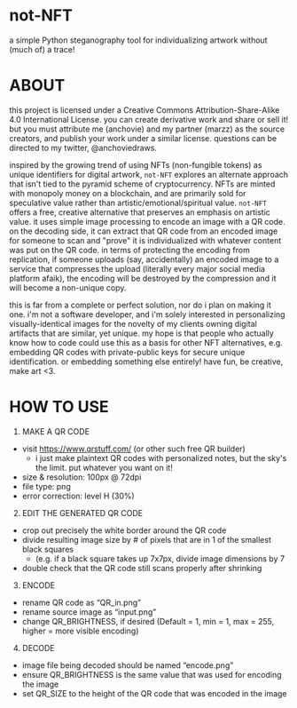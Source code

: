 # not-NFT
a simple Python steganography tool for individualizing artwork without (much of) a trace!

# ABOUT
this project is licensed under a Creative Commons Attribution-Share-Alike 4.0 International License.
you can create derivative work and share or sell it! but you must attribute me (anchovie) and my partner (marzz) as the source creators, and publish your work under a similar license. questions can be directed to my twitter, @anchoviedraws.

inspired by the growing trend of using NFTs (non-fungible tokens) as unique identifiers for digital artwork, `not-NFT` explores an alternate approach that isn't tied to the pyramid scheme of cryptocurrency. NFTs are minted with monopoly money on a blockchain, and are primarily sold for speculative value rather than artistic/emotional/spiritual value. `not-NFT` offers a free, creative alternative that preserves an emphasis on artistic value. it uses simple image processing to encode an image with a QR code. on the decoding side, it can extract that QR code from an encoded image for someone to scan and "prove" it is individualized with whatever content was put on the QR code. in terms of protecting the encoding from replication, if someone uploads (say, accidentally) an encoded image to a service that compresses the upload (literally every major social media platform afaik), the encoding will be destroyed by the compression and it will become a non-unique copy.

this is far from a complete or perfect solution, nor do i plan on making it one. i'm not a software developer, and i'm solely interested in personalizing visually-identical images for the novelty of my clients owning digital artifacts that are similar, yet unique. my hope is that people who actually know how to code could use this as a basis for other NFT alternatives, e.g. embedding QR codes with private-public keys for secure unique identification. or embedding something else entirely! have fun, be creative, make art <3.

# HOW TO USE
1. MAKE A QR CODE
* visit https://www.qrstuff.com/ (or other such free QR builder)
  * i just make plaintext QR codes with personalized notes, but the sky's the limit. put whatever you want on it!
* size & resolution: 100px @ 72dpi
* file type: png
* error correction: level H (30%)

2. EDIT THE GENERATED QR CODE
* crop out precisely the white border around the QR code
* divide resulting image size by # of pixels that are in 1 of the smallest black squares
  * (e.g. if a black square takes up 7x7px, divide image dimensions by 7
* double check that the QR code still scans properly after shrinking

3. ENCODE
* rename QR code as “QR_in.png”
* rename source image as “input.png”
* change QR_BRIGHTNESS, if desired (Default = 1, min = 1, max = 255, higher = more visible encoding)

4. DECODE
* image file being decoded should be named “encode.png”
* ensure QR_BRIGHTNESS is the same value that was used for encoding the image
* set QR_SIZE to the height of the QR code that was encoded in the image
